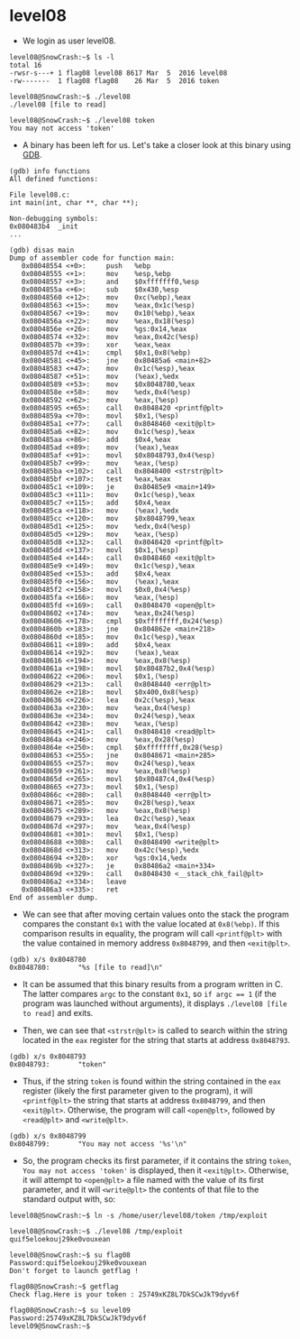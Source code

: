 # level08

- We login as user level08.
```
level08@SnowCrash:~$ ls -l
total 16
-rwsr-s---+ 1 flag08 level08 8617 Mar  5  2016 level08
-rw-------  1 flag08 flag08    26 Mar  5  2016 token
```

```
level08@SnowCrash:~$ ./level08
./level08 [file to read]
```

```
level08@SnowCrash:~$ ./level08 token
You may not access 'token'
```


- A binary has been left for us. Let's take a closer look at this binary using [GDB](https://en.wikipedia.org/wiki/GNU_Debugger).
```
(gdb) info functions
All defined functions:

File level08.c:
int main(int, char **, char **);

Non-debugging symbols:
0x080483b4  _init
...
```

```
(gdb) disas main
Dump of assembler code for function main:
   0x08048554 <+0>:     push   %ebp
   0x08048555 <+1>:     mov    %esp,%ebp
   0x08048557 <+3>:     and    $0xfffffff0,%esp
   0x0804855a <+6>:     sub    $0x430,%esp
   0x08048560 <+12>:    mov    0xc(%ebp),%eax
   0x08048563 <+15>:    mov    %eax,0x1c(%esp)
   0x08048567 <+19>:    mov    0x10(%ebp),%eax
   0x0804856a <+22>:    mov    %eax,0x18(%esp)
   0x0804856e <+26>:    mov    %gs:0x14,%eax
   0x08048574 <+32>:    mov    %eax,0x42c(%esp)
   0x0804857b <+39>:    xor    %eax,%eax
   0x0804857d <+41>:    cmpl   $0x1,0x8(%ebp)
   0x08048581 <+45>:    jne    0x80485a6 <main+82>
   0x08048583 <+47>:    mov    0x1c(%esp),%eax
   0x08048587 <+51>:    mov    (%eax),%edx
   0x08048589 <+53>:    mov    $0x8048780,%eax
   0x0804858e <+58>:    mov    %edx,0x4(%esp)
   0x08048592 <+62>:    mov    %eax,(%esp)
   0x08048595 <+65>:    call   0x8048420 <printf@plt>
   0x0804859a <+70>:    movl   $0x1,(%esp)
   0x080485a1 <+77>:    call   0x8048460 <exit@plt>
   0x080485a6 <+82>:    mov    0x1c(%esp),%eax
   0x080485aa <+86>:    add    $0x4,%eax
   0x080485ad <+89>:    mov    (%eax),%eax
   0x080485af <+91>:    movl   $0x8048793,0x4(%esp)
   0x080485b7 <+99>:    mov    %eax,(%esp)
   0x080485ba <+102>:   call   0x8048400 <strstr@plt>
   0x080485bf <+107>:   test   %eax,%eax
   0x080485c1 <+109>:   je     0x80485e9 <main+149>
   0x080485c3 <+111>:   mov    0x1c(%esp),%eax
   0x080485c7 <+115>:   add    $0x4,%eax
   0x080485ca <+118>:   mov    (%eax),%edx
   0x080485cc <+120>:   mov    $0x8048799,%eax
   0x080485d1 <+125>:   mov    %edx,0x4(%esp)
   0x080485d5 <+129>:   mov    %eax,(%esp)
   0x080485d8 <+132>:   call   0x8048420 <printf@plt>
   0x080485dd <+137>:   movl   $0x1,(%esp)
   0x080485e4 <+144>:   call   0x8048460 <exit@plt>
   0x080485e9 <+149>:   mov    0x1c(%esp),%eax
   0x080485ed <+153>:   add    $0x4,%eax
   0x080485f0 <+156>:   mov    (%eax),%eax
   0x080485f2 <+158>:   movl   $0x0,0x4(%esp)
   0x080485fa <+166>:   mov    %eax,(%esp)
   0x080485fd <+169>:   call   0x8048470 <open@plt>
   0x08048602 <+174>:   mov    %eax,0x24(%esp)
   0x08048606 <+178>:   cmpl   $0xffffffff,0x24(%esp)
   0x0804860b <+183>:   jne    0x804862e <main+218>
   0x0804860d <+185>:   mov    0x1c(%esp),%eax
   0x08048611 <+189>:   add    $0x4,%eax
   0x08048614 <+192>:   mov    (%eax),%eax
   0x08048616 <+194>:   mov    %eax,0x8(%esp)
   0x0804861a <+198>:   movl   $0x80487b2,0x4(%esp)
   0x08048622 <+206>:   movl   $0x1,(%esp)
   0x08048629 <+213>:   call   0x8048440 <err@plt>
   0x0804862e <+218>:   movl   $0x400,0x8(%esp)
   0x08048636 <+226>:   lea    0x2c(%esp),%eax
   0x0804863a <+230>:   mov    %eax,0x4(%esp)
   0x0804863e <+234>:   mov    0x24(%esp),%eax
   0x08048642 <+238>:   mov    %eax,(%esp)
   0x08048645 <+241>:   call   0x8048410 <read@plt>
   0x0804864a <+246>:   mov    %eax,0x28(%esp)
   0x0804864e <+250>:   cmpl   $0xffffffff,0x28(%esp)
   0x08048653 <+255>:   jne    0x8048671 <main+285>
   0x08048655 <+257>:   mov    0x24(%esp),%eax
   0x08048659 <+261>:   mov    %eax,0x8(%esp)
   0x0804865d <+265>:   movl   $0x80487c4,0x4(%esp)
   0x08048665 <+273>:   movl   $0x1,(%esp)
   0x0804866c <+280>:   call   0x8048440 <err@plt>
   0x08048671 <+285>:   mov    0x28(%esp),%eax
   0x08048675 <+289>:   mov    %eax,0x8(%esp)
   0x08048679 <+293>:   lea    0x2c(%esp),%eax
   0x0804867d <+297>:   mov    %eax,0x4(%esp)
   0x08048681 <+301>:   movl   $0x1,(%esp)
   0x08048688 <+308>:   call   0x8048490 <write@plt>
   0x0804868d <+313>:   mov    0x42c(%esp),%edx
   0x08048694 <+320>:   xor    %gs:0x14,%edx
   0x0804869b <+327>:   je     0x80486a2 <main+334>
   0x0804869d <+329>:   call   0x8048430 <__stack_chk_fail@plt>
   0x080486a2 <+334>:   leave
   0x080486a3 <+335>:   ret
End of assembler dump.
```


- We can see that after moving certain values onto the stack the program compares the constant `0x1` with the value located at `0x8(%ebp)`. If this comparison results in equality, the program will call `<printf@plt>` with the value contained in memory address `0x8048799`, and then `<exit@plt>`.
```
(gdb) x/s 0x8048780
0x8048780:       "%s [file to read]\n"
```


- It can be assumed that this binary results from a program written in C. The latter compares `argc` to the constant `0x1`, so `if argc == 1` (if the program was launched without arguments), it displays `./level08 [file to read]` and exits.


- Then, we can see that `<strstr@plt>` is called to search within the string located in the `eax` register for the string that starts at address `0x8048793`.
```
(gdb) x/s 0x8048793
0x8048793:       "token"
```


- Thus, if the string `token` is found within the string contained in the `eax` register (likely the first parameter given to the program), it will `<printf@plt>` the string that starts at address `0x8048799`, and then `<exit@plt>`. Otherwise, the program will call `<open@plt>`, followed by `<read@plt>` and `<write@plt>`.
```
(gdb) x/s 0x8048799
0x8048799:       "You may not access '%s'\n"
```


- So, the program checks its first parameter, if it contains the string `token`, `You may not access 'token'` is displayed, then it `<exit@plt>`.
Otherwise, it will attempt to `<open@plt>` a file named with the value of its first parameter, and it will `<write@plt>` the contents of that file to the standard output with, so:
```
level08@SnowCrash:~$ ln -s /home/user/level08/token /tmp/exploit
```

```
level08@SnowCrash:~$ ./level08 /tmp/exploit
quif5eloekouj29ke0vouxean
```

```
level08@SnowCrash:~$ su flag08
Password:quif5eloekouj29ke0vouxean
Don't forget to launch getflag !
```

```
flag08@SnowCrash:~$ getflag
Check flag.Here is your token : 25749xKZ8L7DkSCwJkT9dyv6f
```

```
flag08@SnowCrash:~$ su level09
Password:25749xKZ8L7DkSCwJkT9dyv6f
level09@SnowCrash:~$
```